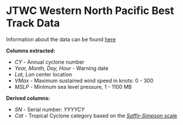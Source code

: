 # JTWC Western North Pacific Best Track Data

Information about the data can be found [here](https://www.metoc.navy.mil/jtwc/jtwc.html?western-pacific)

**Columns extracted:**

- _CY_ - Annual cyclone number
- _Year, Month, Day, Hour_ - Warning date
- _Lat, Lon_ center location
- _VMax_ - Maximum sustained wind speed in knots: 0 - 300
- _MSLP_ - Minimum sea level pressure, 1 - 1100 MB

**Derived columns:**

- _SN_ - Serial number: _YYYYCY_
- _Cat_ - Tropical Cyclone category based on the [_Saffir-Simpson_ scale](https://www.nhc.noaa.gov/aboutsshws.php)
